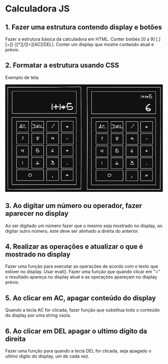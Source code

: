 # Calculadora JS

## 1. Fazer uma estrutura contendo display e botões
Fazer a estrutura básica  da calculadora em HTML. Conter botões [0 a 9] [.][+][-][*][/][=][AC][DEL]. Conter um display que mostre conteúdo atual e prévio. 

## 2. Formatar a estrutura usando CSS
Exemplo de tela:

![ref screen](ref-screen.jpeg)

## 3. Ao digitar um número ou operador, fazer aparecer no display
Ao ser digitado um número fazer que o mesmo seja mostrado no display, ao digitar outro número, este deve ser alinhado a direita do anterior.

## 4. Realizar as operações e atualizar o que é mostrado no display
Fazer uma função para executar as operações de acordo com o texto que estiver no display. Usar eval().
Fazer uma função que quando clicar em "=" o resultado apareça no display atual e as operações apareçam no display prévio.

## 5. Ao clicar em AC, apagar conteúdo do display
Quando a tecla AC for clicada, fazer função que substitua todo o conteúdo do display por uma string vazia.

## 6. Ao clicar em DEL apagar o ultimo dígito da direita
Fazer uma função para quando a tecla DEL for clicada, seja apagado o ultimo digito do display, um de cada vez.